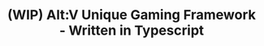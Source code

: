 <p align="center" style="font-size: 26px">
	<b>(WIP) Alt:V Unique Gaming Framework - Written in Typescript</b>
</p>
